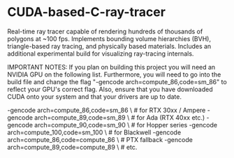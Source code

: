 # CUDA-based-C-ray-tracer
Real-time ray tracer capable of rendering hundreds of thousands of polygons at ~100 fps. Implements bounding volume hierarchies (BVH), triangle-based ray tracing, and physically based materials. Includes an additional experimental build for visualizing ray-tracing internals.


IMPORTANT NOTES:
If you plan on building this project you will need an NVIDIA GPU on the following list. Furthermore, you will need to go into the build file and change the flag "-gencode arch=compute_86,code=sm_86" to reflect your GPU's correct flag. Also, ensure that you have downloaded CUDA onto your system and that your drivers are up to date.

-gencode arch=compute_86,code=sm_86 \       # for RTX 30xx / Ampere
  -gencode arch=compute_89,code=sm_89 \       # for Ada (RTX 40xx etc.)
  -gencode arch=compute_90,code=sm_90 \       # for Hopper series
  -gencode arch=compute_100,code=sm_100 \     # for Blackwell
  -gencode arch=compute_86,code=compute_86 \   # PTX fallback
  -gencode arch=compute_89,code=compute_89 \   # etc.
